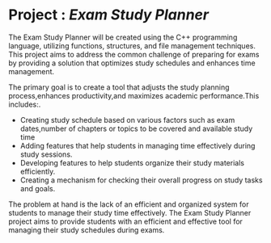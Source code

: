 <h1>Project :  <em>Exam Study Planner</em></h1>

<p>The Exam Study Planner will be created using the C++ programming language, utilizing functions, structures, and file management techniques. This project aims to address the common challenge of preparing for exams by providing a solution that optimizes study schedules and enhances time management. </p>

<p>The primary goal is to create a tool that adjusts the study planning process,enhances productivity,and maximizes academic performance.This includes:.</p>
<ul>
  <li>Creating study schedule based on various factors such as exam dates,number of chapters or topics to be covered and available study time</li>
  <li>Adding features that help students in managing time effectively during study sessions.</li>
  <li>Developing features to help students organize their study materials efficiently.</li>
  <li>Creating a mechanism for checking their overall progress on study tasks and goals.</li>
</ul>

<p>The problem at hand is the lack of an efficient and organized system for students to manage their study time effectively. The Exam Study Planner project aims to provide students with an efficient and effective tool for managing their study schedules during exams.</p>
